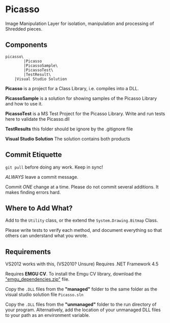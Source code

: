 # Picasso

Image Manipulation Layer for isolation, manipulation and processing of Shredded pieces.


## Components

```
picasso\
        |Picasso
        |PicassoSample\
        |PicassoTest\
        |TestResult\
	|Visual Studio Solution

```

**Picasso** is a project for a Class Library, i.e. compiles into a DLL.

**PicassoSample** is a solution for showing samples of the Picasso Library and how to use it.

**PicassoTest** is a MS Test Project for the Picasso Library. Write and run tests here to validate the Picasso.dll

**TestResults** this folder should be ignore by the .gitignore file

**Visual Studio Solution** The solution contains both products

## Commit Etiquette
`git pull` before doing any work.  Keep in sync!

*ALWAYS* leave a commit message.

Commit *ONE* change at a time.  Please do not commit several additions.  It makes finding errors hard.

## Where to Add What?

Add to the `Utility` class, or the extend the `System.Drawing.Bitmap` Class.

Please write tests to verify each method, and document everything so that others can understand what you wrote.

## Requirements

VS2012 works with this, (VS2010? Unsure)
Requires .NET Framework 4.5

Requires **EMGU CV**.  To install the Emgu CV library, download the ["emgu_dependencies.zip"](https://github.com/downloads/Algorithmix/Picasso/emgu_dependencies.zip) file.

Copy the `.DLL` files from the **"managed"** folder to the same folder as the visual studio solution file `Picasso.sln`

Copy the `.DLL` files from the **"unmanaged"** folder to the run directory of your program.  Alternatively, add the location of your unmanaged DLL files to your path as an environment variable.
